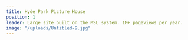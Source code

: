 ```yaml
---
title: Hyde Park Picture House
position: 1
leader: Large site built on the MSL system. 1M+ pageviews per year.
image: "/uploads/Untitled-9.jpg"
---
```


